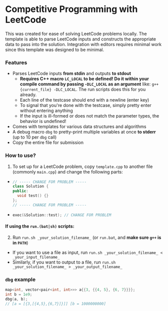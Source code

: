 # Competitive Programming with LeetCode

This was created for ease of solving LeetCode problems locally. The template is able to parse LeetCode inputs and constructs the appropriate data to pass into the solution. Integration with editors requires minimal work since this template was designed to be minimal.

### Features

- Parses LeetCode inputs **from stdin** and outputs **to stdout**
  - **Requires C++ macro `LC_LOCAL` to be defined! Do it within your compile command by passing `-DLC_LOCAL` as an argument** like: `g++ {current_file} -DLC_LOCAL`. The run scripts does this for you already.
  - Each line of the testcase should end with a newline (enter key)
  - To signal that you're done with the testcase, simply pretty enter without entering anything
  - If the input is ill-formed or does not match the parameter types, the behavior is undefined!
- Comes with templates for various data structures and algorithms
- A debug macro `dbg` to pretty-print multiple variables at once **to stderr** (up to 10 per `dbg` call)
- Copy the entire file for submission

### How to use?

1. To set up for a LeetCode problem, copy `template.cpp` to another file (commonly `main.cpp`) and change the following parts:
  - ```cpp
    // ----- CHANGE FOR PROBLEM -----
    class Solution {
    public:
      void test() {}
    };
    // ----- CHANGE FOR PROBLEM -----
    ```
  - ```cpp
    exec(&Solution::test); // CHANGE FOR PROBLEM
    ```

#### If using the `run.(bat|sh)` scripts:

2. Run `run.sh _your_solution_filename_` (or `run.bat`, and **make sure `g++` is in `PATH`**)
  - If you want to use a file as input, run `run.sh _your_solution_filename_ < _your_input_filename_`
  - Similarly, if you want to output to a file, run `run.sh _your_solution_filename_ > _your_output_filename_`

### `dbg` example

```cpp
map<int, vector<pair<int, int>>> a{{3, {{4, 5}, {6, 7}}}};
int b = 1e9;
dbg(a, b);
// [a = [{3,[{4,5},{6,7}]}]] [b = 1000000000]
```
